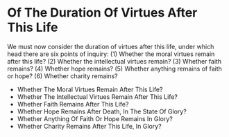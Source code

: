 # Of The Duration Of Virtues After This Life

We must now consider the duration of virtues after this life, under which head there are six points of inquiry:
(1) Whether the moral virtues remain after this life?
(2) Whether the intellectual virtues remain?
(3) Whether faith remains?
(4) Whether hope remains?
(5) Whether anything remains of faith or hope?
(6) Whether charity remains?

* Whether The Moral Virtues Remain After This Life?
* Whether The Intellectual Virtues Remain After This Life?
* Whether Faith Remains After This Life?
* Whether Hope Remains After Death, In The State Of Glory?
* Whether Anything Of Faith Or Hope Remains In Glory?
* Whether Charity Remains After This Life, In Glory?